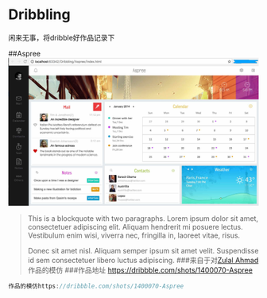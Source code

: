 # Dribbling
闲来无事，将dribble好作品记录下

##Aspree
 ![image](https://github.com/zacard-orc/Dribbling/raw/master/DemoImg/001_Aspree.jpg)


> This is a blockquote with two paragraphs. Lorem ipsum dolor sit amet,
> consectetuer adipiscing elit. Aliquam hendrerit mi posuere lectus.
> Vestibulum enim wisi, viverra nec, fringilla in, laoreet vitae, risus.
> 
> Donec sit amet nisl. Aliquam semper ipsum sit amet velit. Suspendisse
> id sem consectetuer libero luctus adipiscing.
###来自于对<a href="https://dribbble.com/zulal">Zulal Ahmad</a>作品的模仿
###作品地址 <a href="https://dribbble.com/shots/1400070-Aspree">https://dribbble.com/shots/1400070-Aspree</a>
```js
作品的模仿https://dribbble.com/shots/1400070-Aspree 
```
